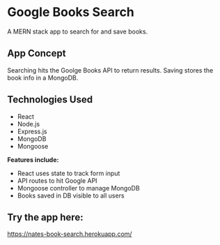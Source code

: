 # Google Books Search
A MERN stack app to search for and save books.

## App Concept
Searching hits the Goolge Books API to return results. Saving stores the book info in a MongoDB.

## Technologies Used
* React
* Node.js
* Express.js
* MongoDB
* Mongoose

**Features include:**
* React uses state to track form input
* API routes to hit Google API
* Mongoose controller to manage MongoDB
* Books saved in DB visible to all users

## Try the app here:

https://nates-book-search.herokuapp.com/